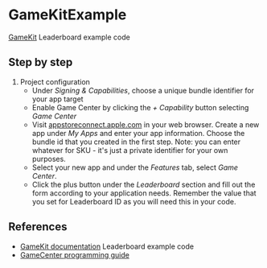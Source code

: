 # GameKitExample

[GameKit](https://developer.apple.com/documentation/gamekit) Leaderboard example code

## Step by step

1. Project configuration
   - Under _Signing & Capabilities_, choose a unique bundle identifier for your app target
   - Enable Game Center by clicking the _+ Capability_ button selecting _Game Center_
   - Visit [appstoreconnect.apple.com](appstoreconnect.apple.com) in your web browser. Create a new app under _My Apps_ and enter your app information. Choose the bundle id that you created in the first step. Note: you can enter whatever for SKU - it's just a private identifier for your own purposes.
   - Select your new app and under the _Features_ tab, select _Game Center_.
   - Click the plus button under the _Leaderboard_ section and fill out the form according to your application needs. Remember the value that you set for Leaderboard ID as you will need this in your code.

## References

- [GameKit documentation](https://developer.apple.com/documentation/gamekit) Leaderboard example code
- [GameCenter programming guide](https://developer.apple.com/library/archive/documentation/NetworkingInternet/Conceptual/GameKit_Guide/Introduction/Introduction.html#//apple_ref/doc/uid/TP40008304)
